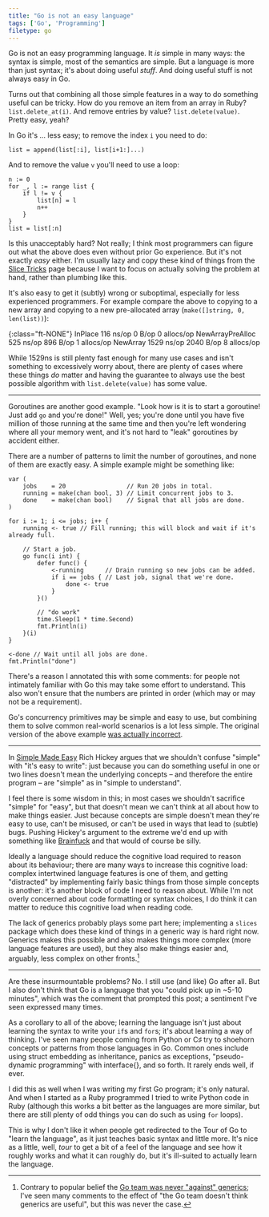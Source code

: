 ```yaml
---
title: "Go is not an easy language"
tags: ['Go', 'Programming']
filetype: go
---
```


Go is not an easy programming language. It *is* simple in many ways: the syntax
is simple, most of the semantics are simple. But a language is more than just
syntax; it's about doing useful *stuff*. And doing useful stuff is not always
easy in Go.

Turns out that combining all those simple features in a way to do something
useful can be tricky. How do you remove an item from an array in Ruby?
`list.delete_at(i)`. And remove entries by value? `list.delete(value)`. Pretty
easy, yeah?

In Go it's ... less easy; to remove the index `i` you need to do:

    list = append(list[:i], list[i+1:]...)

And to remove the value `v` you'll need to use a loop:

    n := 0
    for _, l := range list {
        if l != v {
            list[n] = l
            n++
        }
    }
    list = list[:n]

Is this unacceptably hard? Not really; I think most programmers can figure out
what the above does even without prior Go experience. But it's not exactly
*easy* either. I'm usually lazy and copy these kind of things from the [Slice
Tricks][slice] page because I want to focus on actually solving the problem at
hand, rather than plumbing like this.

It's also easy to get it (subtly) wrong or suboptimal, especially for less
experienced programmers. For example compare the above to copying to a new array
and copying to a new pre-allocated array (`make([]string, 0, len(list))`):

{:class="ft-NONE"}
    InPlace             116 ns/op      0 B/op   0 allocs/op
    NewArrayPreAlloc    525 ns/op    896 B/op   1 allocs/op
    NewArray           1529 ns/op   2040 B/op   8 allocs/op

While 1529ns is still plenty fast enough for many use cases and isn't something
to excessively worry about, there are plenty of cases where these things *do*
matter and having the guarantee to always use the best possible algorithm with
`list.delete(value)` has some value.

[slice]: https://github.com/golang/go/wiki/SliceTricks

---

Goroutines are another good example. "Look how is it is to start a goroutine!
Just add `go` and you're done!" Well, yes; you're done until you have five
million of those running at the same time and then you're left wondering where
all your memory went, and it's not hard to "leak" goroutines by accident either.

There are a number of patterns to limit the number of goroutines, and none of
them are exactly easy. A simple example might be something like:

	var (
		jobs    = 20                 // Run 20 jobs in total.
		running = make(chan bool, 3) // Limit concurrent jobs to 3.
		done    = make(chan bool)    // Signal that all jobs are done.
	)

	for i := 1; i <= jobs; i++ {
		running <- true // Fill running; this will block and wait if it's already full.

		// Start a job.
		go func(i int) {
			defer func() {
				<-running      // Drain running so new jobs can be added.
				if i == jobs { // Last job, signal that we're done.
					done <- true
				}
			}()

			// "do work"
			time.Sleep(1 * time.Second)
			fmt.Println(i)
		}(i)
	}

	<-done // Wait until all jobs are done.
	fmt.Println("done")

There's a reason I annotated this with some comments: for people not intimately
familiar with Go this may take some effort to understand. This also won't ensure
that the numbers are printed in order (which may or may not be a requirement).

Go's concurrency primitives may be simple and easy to use, but combining them to
solve common real-world scenarios is a lot less simple. The original version of
the above example [was actually incorrect][l].

[l]: https://lobste.rs/s/ee6nsc/go_is_not_easy_language#c_gdnw5e

---

In [Simple Made Easy][se] Rich Hickey argues that we shouldn't confuse "simple"
with "it's easy to write": just because you can do something useful in one or
two lines doesn't mean the underlying concepts – and therefore the entire
program – are "simple" as in "simple to understand".

I feel there is some wisdom in this; in most cases we shouldn't sacrifice
"simple" for "easy", but that doesn't mean we can't think at all about how to
make things easier. Just because concepts are simple doesn't mean they're easy
to use, can't be misused, or can't be used in ways that lead to (subtle) bugs.
Pushing Hickey's argument to the extreme we'd end up with something like
[Brainfuck][bf] and that would of course be silly.

Ideally a language should reduce the cognitive load required to reason about its
behaviour; there are many ways to increase this cognitive load: complex
intertwined language features is one of them, and getting "distracted" by
implementing fairly basic things from those simple concepts is another: it's
another block of code I need to reason about. While I'm not overly concerned
about code formatting or syntax choices, I do think it can matter to reduce this
cognitive load when reading code.

The lack of generics probably plays some part here; implementing a `slices`
package which does these kind of things in a generic way is hard right now.
Generics makes this possible and also makes things more complex (more language
features are used), but they also make things easier and, arguably, less complex
on other fronts.[^g]

[^g]: Contrary to popular belief the [Go team was never "against" generics][gen];
      I've seen many comments to the effect of "the Go team doesn't think
      generics are useful", but this was never the case.

[se]: https://www.infoq.com/presentations/Simple-Made-Easy/
[bf]: https://en.wikipedia.org/wiki/Brainfuck
[gen]: https://research.swtch.com/generic

---

Are these insurmountable problems? No. I still use (and like) Go after all. But
I also don't think that Go is a language that you "could pick up in ~5-10
minutes", which was the comment that prompted this post; a sentiment I've seen
expressed many times. 

As a corollary to all of the above; learning the language isn't just about
learning the syntax to write your `if`s and `for`s; it's about learning a way of
thinking. I've seen many people coming from Python or C♯ try to shoehorn
concepts or patterns from those languages in Go. Common ones include using
struct embedding as inheritance, panics as exceptions, "pseudo-dynamic
programming" with interface{}, and so forth. It rarely ends well, if ever.

I did this as well when I was writing my first Go program; it's only natural.
And when I started as a Ruby programmed I tried to write Python code in Ruby
(although this works a bit better as the languages are more similar, but there
are still plenty of odd things you can do such as using `for` loops).

This is why I don't like it when people get redirected to the Tour of Go to
"learn the language", as it just teaches basic syntax and little more. It's nice
as a little, well, *tour* to get a bit of a feel of the language and see how it
roughly works and what it can roughly do, but it's ill-suited to actually learn
the language.
